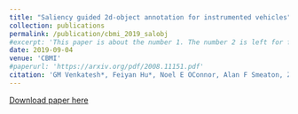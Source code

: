 ```yaml
---
title: "Saliency guided 2d-object annotation for instrumented vehicles"
collection: publications
permalink: /publication/cbmi_2019_salobj
#excerpt: 'This paper is about the number 1. The number 2 is left for future work.'
date: 2019-09-04
venue: 'CBMI'
#paperurl: 'https://arxiv.org/pdf/2008.11151.pdf'
citation: 'GM Venkatesh*, Feiyan Hu*, Noel E OConnor, Alan F Smeaton, Zhen Yang, Suzanne Little. (2019). &quot;Saliency guided 2d-object annotation for instrumented vehicles.&quot; <i>International Conference on Content-Based Multimedia Indexing (CBMI) 2019</i>. '
---
```

<!--- This paper is about the number 1. The number 2 is left for future work.-->
[Download paper here](http://doras.dcu.ie/23595/1/PID6036831%20%282%29.pdf)

<!--- Recommended citation: Your Name, You. (2009). "Paper Title Number 1." <i>Journal 1</i>. 1(1) .-->
